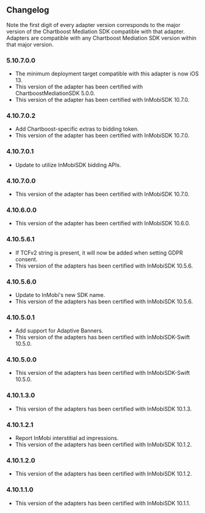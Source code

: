 ## Changelog

Note the first digit of every adapter version corresponds to the major version of the Chartboost Mediation SDK compatible with that adapter. 
Adapters are compatible with any Chartboost Mediation SDK version within that major version.

### 5.10.7.0.0
- The minimum deployment target compatible with this adapter is now iOS 13.
- This version of the adapter has been certified with ChartboostMediationSDK 5.0.0.
- This version of the adapter has been certified with InMobiSDK 10.7.0.

### 4.10.7.0.2
- Add Chartboost-specific extras to bidding token.
- This version of the adapter has been certified with InMobiSDK 10.7.0.

### 4.10.7.0.1
- Update to utilize InMobiSDK bidding APIs.

### 4.10.7.0.0
- This version of the adapter has been certified with InMobiSDK 10.7.0.

### 4.10.6.0.0
- This version of the adapter has been certified with InMobiSDK 10.6.0.

### 4.10.5.6.1
- If TCFv2 string is present, it will now be added when setting GDPR consent.
- This version of the adapters has been certified with InMobiSDK 10.5.6.

### 4.10.5.6.0
- Update to InMobi's new SDK name.
- This version of the adapters has been certified with InMobiSDK 10.5.6.

### 4.10.5.0.1
- Add support for Adaptive Banners.
- This version of the adapters has been certified with InMobiSDK-Swift 10.5.0.

### 4.10.5.0.0
- This version of the adapters has been certified with InMobiSDK-Swift 10.5.0.

### 4.10.1.3.0
- This version of the adapters has been certified with InMobiSDK 10.1.3.

### 4.10.1.2.1
- Report InMobi interstitial ad impressions.
- This version of the adapters has been certified with InMobiSDK 10.1.2.

### 4.10.1.2.0
- This version of the adapters has been certified with InMobiSDK 10.1.2.

### 4.10.1.1.0
- This version of the adapters has been certified with InMobiSDK 10.1.1.
